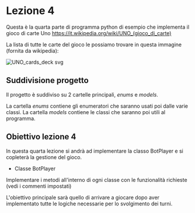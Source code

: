 # Lezione 4

Questa è la quarta parte di programma python di esempio che implementa il gioco di carte Uno https://it.wikipedia.org/wiki/UNO_(gioco_di_carte)

La lista di tutte le carte del gioco le possiamo trovare in questa immagine (fornita da wikipedia): 

![UNO_cards_deck svg](https://user-images.githubusercontent.com/40794836/199604045-9f9ba18b-ca7d-41e8-aaae-de979a169a0b.png)

## Suddivisione progetto

Il progetto è suddiviso su 2 cartelle principali, *enums* e *models*.

La cartella *enums* contiene gli enumeratori che saranno usati poi dalle varie classi.
La cartella *models* contiene le classi che saranno poi utili al programma.

## Obiettivo lezione 4

In questa quarta lezione si andrà ad implementare la classo BotPlayer e si copleterà la gestione del gioco.

- Classe BotPlayer

Implementare i metodi all'interno di ogni classe con le funzionalità richieste (vedi i commenti impostati)

L'obiettivo principale sarà quello di arrivare a giocare dopo aver implementato tutte le logiche necessarie per lo svolgimento dei turni.

